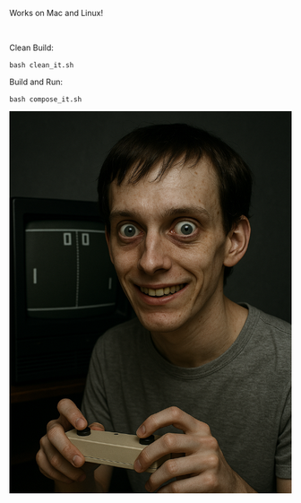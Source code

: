 <p>Works on Mac and Linux!</p>
</br>
<p>Clean Build:</p>
<pre><code>bash clean_it.sh</code></pre>
<p>Build and Run:</p>
<pre><code>bash compose_it.sh</code></pre>

![Mascot](backend/src/avatars/image.png)
